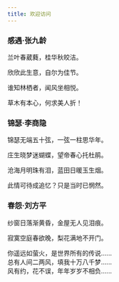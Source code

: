 ```yaml
---
title: 欢迎访问
---
```

### 感遇·张九龄

兰叶春葳蕤，桂华秋皎洁。

欣欣此生意，自尔为佳节。

谁知林栖者，闻风坐相悦。

草木有本心，何求美人折！

### 锦瑟·李商隐

锦瑟无端五十弦，一弦一柱思华年。

庄生晓梦迷蝴蝶，望帝春心托杜鹃。

沧海月明珠有泪，蓝田日暖玉生烟。

此情可待成追忆？只是当时已惘然。

### 春怨·刘方平

纱窗日落渐黄昏，金屋无人见泪痕。

寂寞空庭春欲晚，梨花满地不开门。
<br>

你遥远如萤火，是世界所有的传说......
<br>
总有人间二两风，填我十万八千梦......
<br>
风有约，花不误，年年岁岁不相负......
<br>

